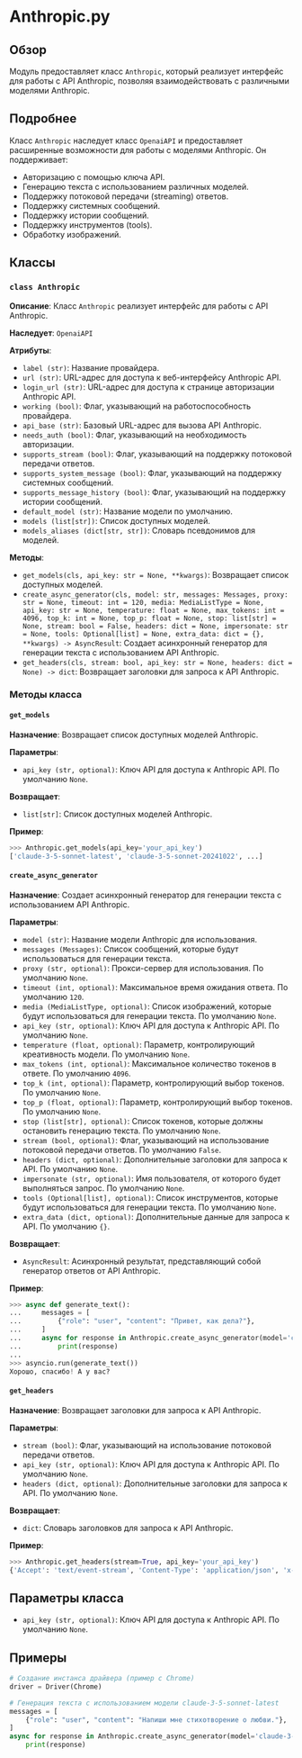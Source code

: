 # Anthropic.py

## Обзор

Модуль предоставляет класс `Anthropic`, который реализует интерфейс для работы с API Anthropic, 
позволяя взаимодействовать с различными моделями Anthropic.

## Подробнее

Класс `Anthropic` наследует класс `OpenaiAPI` и предоставляет расширенные возможности 
для работы с моделями Anthropic. Он поддерживает:

- Авторизацию с помощью ключа API.
- Генерацию текста с использованием различных моделей.
- Поддержку потоковой передачи (streaming) ответов.
- Поддержку системных сообщений.
- Поддержку истории сообщений.
- Поддержку инструментов (tools).
- Обработку изображений.

## Классы

### `class Anthropic`

**Описание**: Класс `Anthropic` реализует интерфейс для работы с API Anthropic.

**Наследует**: `OpenaiAPI`

**Атрибуты**:

- `label (str)`: Название провайдера.
- `url (str)`: URL-адрес для доступа к веб-интерфейсу Anthropic API.
- `login_url (str)`: URL-адрес для доступа к странице авторизации Anthropic API.
- `working (bool)`: Флаг, указывающий на работоспособность провайдера.
- `api_base (str)`: Базовый URL-адрес для вызова API Anthropic.
- `needs_auth (bool)`: Флаг, указывающий на необходимость авторизации.
- `supports_stream (bool)`: Флаг, указывающий на поддержку потоковой передачи ответов.
- `supports_system_message (bool)`: Флаг, указывающий на поддержку системных сообщений.
- `supports_message_history (bool)`: Флаг, указывающий на поддержку истории сообщений.
- `default_model (str)`: Название модели по умолчанию.
- `models (list[str])`: Список доступных моделей.
- `models_aliases (dict[str, str])`: Словарь псевдонимов для моделей.

**Методы**:

- `get_models(cls, api_key: str = None, **kwargs)`: Возвращает список доступных моделей.
- `create_async_generator(cls, model: str, messages: Messages, proxy: str = None, timeout: int = 120, media: MediaListType = None, api_key: str = None, temperature: float = None, max_tokens: int = 4096, top_k: int = None, top_p: float = None, stop: list[str] = None, stream: bool = False, headers: dict = None, impersonate: str = None, tools: Optional[list] = None, extra_data: dict = {}, **kwargs) -> AsyncResult`: Создает асинхронный генератор для генерации текста с использованием API Anthropic.
- `get_headers(cls, stream: bool, api_key: str = None, headers: dict = None) -> dict`: Возвращает заголовки для запроса к API Anthropic.

### Методы класса

#### `get_models`

**Назначение**: Возвращает список доступных моделей Anthropic.

**Параметры**:

- `api_key (str, optional)`: Ключ API для доступа к Anthropic API. По умолчанию `None`.

**Возвращает**:

- `list[str]`: Список доступных моделей Anthropic.

**Пример**:

```python
>>> Anthropic.get_models(api_key='your_api_key')
['claude-3-5-sonnet-latest', 'claude-3-5-sonnet-20241022', ...]
```

#### `create_async_generator`

**Назначение**: Создает асинхронный генератор для генерации текста с использованием API Anthropic.

**Параметры**:

- `model (str)`: Название модели Anthropic для использования.
- `messages (Messages)`: Список сообщений, которые будут использоваться для генерации текста.
- `proxy (str, optional)`: Прокси-сервер для использования. По умолчанию `None`.
- `timeout (int, optional)`: Максимальное время ожидания ответа. По умолчанию `120`.
- `media (MediaListType, optional)`: Список изображений, которые будут использоваться для генерации текста. По умолчанию `None`.
- `api_key (str, optional)`: Ключ API для доступа к Anthropic API. По умолчанию `None`.
- `temperature (float, optional)`: Параметр, контролирующий креативность модели. По умолчанию `None`.
- `max_tokens (int, optional)`: Максимальное количество токенов в ответе. По умолчанию `4096`.
- `top_k (int, optional)`: Параметр, контролирующий выбор токенов. По умолчанию `None`.
- `top_p (float, optional)`: Параметр, контролирующий выбор токенов. По умолчанию `None`.
- `stop (list[str], optional)`: Список токенов, которые должны остановить генерацию текста. По умолчанию `None`.
- `stream (bool, optional)`: Флаг, указывающий на использование потоковой передачи ответов. По умолчанию `False`.
- `headers (dict, optional)`: Дополнительные заголовки для запроса к API. По умолчанию `None`.
- `impersonate (str, optional)`: Имя пользователя, от которого будет выполняться запрос. По умолчанию `None`.
- `tools (Optional[list], optional)`: Список инструментов, которые будут использоваться для генерации текста. По умолчанию `None`.
- `extra_data (dict, optional)`: Дополнительные данные для запроса к API. По умолчанию `{}`.

**Возвращает**:

- `AsyncResult`: Асинхронный результат, представляющий собой генератор ответов от API Anthropic.

**Пример**:

```python
>>> async def generate_text():
...     messages = [
...         {"role": "user", "content": "Привет, как дела?"},
...     ]
...     async for response in Anthropic.create_async_generator(model='claude-3-5-sonnet-latest', messages=messages, api_key='your_api_key'):
...         print(response)
...
>>> asyncio.run(generate_text())
Хорошо, спасибо! А у вас?
```

#### `get_headers`

**Назначение**: Возвращает заголовки для запроса к API Anthropic.

**Параметры**:

- `stream (bool)`: Флаг, указывающий на использование потоковой передачи ответов.
- `api_key (str, optional)`: Ключ API для доступа к Anthropic API. По умолчанию `None`.
- `headers (dict, optional)`: Дополнительные заголовки для запроса к API. По умолчанию `None`.

**Возвращает**:

- `dict`: Словарь заголовков для запроса к API Anthropic.

**Пример**:

```python
>>> Anthropic.get_headers(stream=True, api_key='your_api_key')
{'Accept': 'text/event-stream', 'Content-Type': 'application/json', 'x-api-key': 'your_api_key', 'anthropic-version': '2023-06-01'}
```

## Параметры класса

- `api_key (str, optional)`: Ключ API для доступа к Anthropic API. По умолчанию `None`.

## Примеры

```python
# Создание инстанса драйвера (пример с Chrome)
driver = Driver(Chrome)
```

```python
# Генерация текста с использованием модели claude-3-5-sonnet-latest
messages = [
    {"role": "user", "content": "Напиши мне стихотворение о любви."},
]
async for response in Anthropic.create_async_generator(model='claude-3-5-sonnet-latest', messages=messages, api_key='your_api_key'):
    print(response)